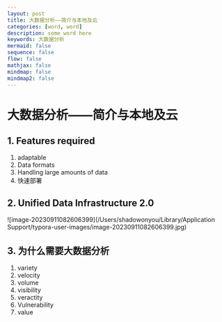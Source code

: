 ```yaml
---
layout: post
title: 大数据分析——简介与本地及云
categories: [word, word]
description: some word here
keywords: 大数据分析
mermaid: false
sequence: false
flow: false
mathjax: false
mindmap: false
mindmap2: false
---
```


# 大数据分析——简介与本地及云

## 1. Features required

1. adaptable
2. Data formats
3. Handling large amounts of data
4. 快速部署

## 2. Unified Data Infrastructure 2.0

![image-20230911082606399](/Users/shadowonyou/Library/Application Support/typora-user-images/image-20230911082606399.jpg)

## 3. 为什么需要大数据分析

1. variety
2. velocity
3. volume
4. visibility
5. veractity
6. Vulnerability
7. value

